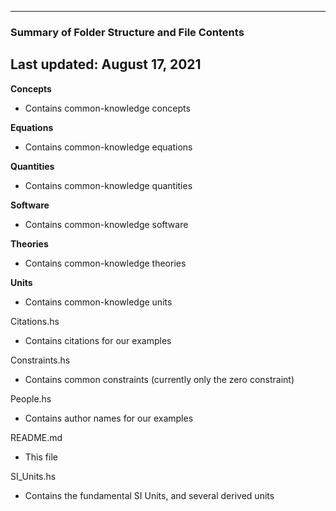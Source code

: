 --------------------------------------------------
### Summary of Folder Structure and File Contents
Last updated: August 17, 2021
--------------------------------------------------

**Concepts**
  - Contains common-knowledge concepts

**Equations**
  - Contains common-knowledge equations
  
**Quantities**
  - Contains common-knowledge quantities

**Software**
  - Contains common-knowledge software

**Theories**
  - Contains common-knowledge theories
  
**Units**
  - Contains common-knowledge units
  
Citations.hs
  - Contains citations for our examples

Constraints.hs
  - Contains common constraints (currently only the zero constraint)

People.hs
  - Contains author names for our examples

README.md
  - This file

SI_Units.hs
  - Contains the fundamental SI Units, and several derived units
  